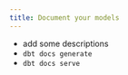 ```yaml
---
title: Document your models
---
```


* add some descriptions
* `dbt docs generate`
* `dbt docs serve`
